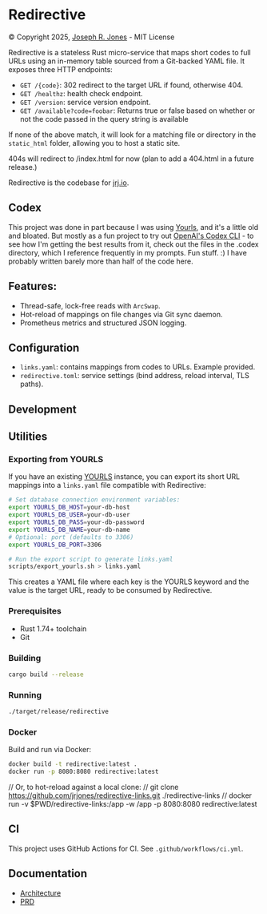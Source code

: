 # Redirective
&copy; Copyright 2025, [Joseph R. Jones](https://jrj.org) - MIT License

Redirective is a stateless Rust micro-service that maps short codes to full URLs using an in-memory table sourced from a Git-backed YAML file. It exposes three HTTP endpoints:
 - `GET /{code}`: 302 redirect to the target URL if found, otherwise 404.
 - `GET /healthz`: health check endpoint.
 - `GET /version`: service version endpoint.
 - `GET /available?code=foobar`: Returns true or false based on whether or not the code passed in the query string is available

If none of the above match, it will look for a matching file or directory in the `static_html` folder, allowing you to host a static site.

404s will redirect to /index.html for now (plan to add a 404.html in a future release.)

Redirective is the codebase for [jrj.io](https://jrj.io).

## Codex
This project was done in part because I was using [Yourls](https://github.com/YOURLS/YOURLS), and it's a little old and bloated. But mostly as a fun project to try out [OpenAI's Codex CLI](https://github.com/openai/codex) - to see how I'm getting the best results from it, check out the files in the .codex directory, which I reference frequently in my prompts. Fun stuff. :) I have probably written barely more than half of the code here. 

## Features:
 - Thread-safe, lock-free reads with `ArcSwap`.
 - Hot-reload of mappings on file changes via Git sync daemon.
 - Prometheus metrics and structured JSON logging.
 
## Configuration
 - `links.yaml`: contains mappings from codes to URLs. Example provided.
 - `redirective.toml`: service settings (bind address, reload interval, TLS paths).
 
## Development
## Utilities

### Exporting from YOURLS

If you have an existing [YOURLS](https://yourls.org) instance, you can export its short URL mappings into a `links.yaml` file compatible with Redirective:

```bash
# Set database connection environment variables:
export YOURLS_DB_HOST=your-db-host
export YOURLS_DB_USER=your-db-user
export YOURLS_DB_PASS=your-db-password
export YOURLS_DB_NAME=your-db-name
# Optional: port (defaults to 3306)
export YOURLS_DB_PORT=3306

# Run the export script to generate links.yaml
scripts/export_yourls.sh > links.yaml
```

This creates a YAML file where each key is the YOURLS keyword and the value is the target URL, ready to be consumed by Redirective.
 ### Prerequisites
 - Rust 1.74+ toolchain
 - Git
 ### Building
 ```bash
 cargo build --release
 ```
 ### Running
 ```bash
 ./target/release/redirective
 ```
 ### Docker
 Build and run via Docker:
```bash
docker build -t redirective:latest .
docker run -p 8080:8080 redirective:latest
```  
// Or, to hot-reload against a local clone:
// git clone https://github.com/jrjones/redirective-links.git ./redirective-links
// docker run -v $PWD/redirective-links:/app -w /app -p 8080:8080 redirective:latest
 ## CI
 This project uses GitHub Actions for CI. See `.github/workflows/ci.yml`.
 ## Documentation
 - [Architecture](.codex/architecture.md)
 - [PRD](.codex/prd.md)

